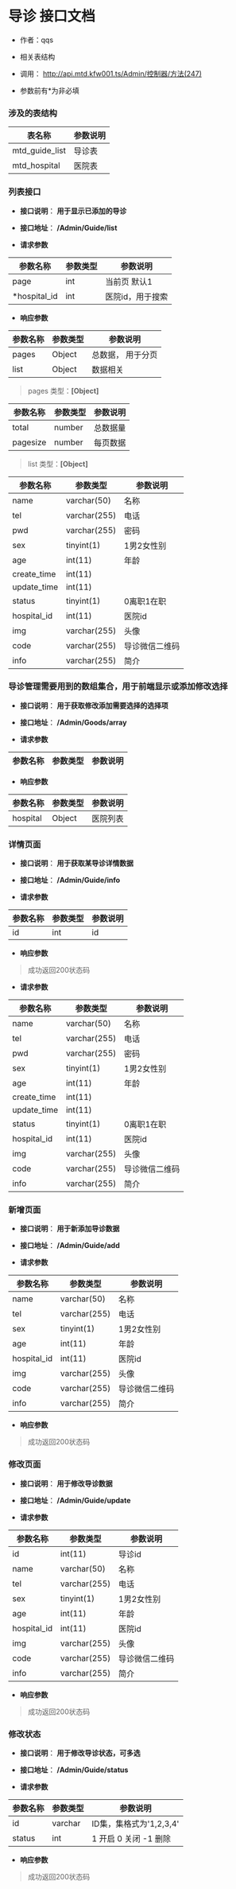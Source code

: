 # 导诊 接口文档

+ 作者：qqs

+ 相关表结构

+ 调用： http://api.mtd.kfw001.ts/Admin/控制器/方法(247)

+ 参数前有*为非必填

### 涉及的表结构

|  表名称  |  参数说明 |
| --------- |  ------- |
| mtd_guide_list | 导诊表 |
| mtd_hospital | 医院表 |


### 列表接口

+ __接口说明__： __用于显示已添加的导诊__

+ __接口地址__： __/Admin/Guide/list__

+ __请求参数__

|  参数名称  | 参数类型 | 参数说明 |
| --------- | -------- | ------- |
| page | int | 当前页 默认1 |
| *hospital_id | int | 医院id，用于搜索 |


+ __响应参数__

|  参数名称  | 参数类型 | 参数说明 |
| --------- | -------- | ------- |
| pages | Object | 总数据， 用于分页 |
| list | Object | 数据相关 |

>  pages 类型：__[Object]__

|  参数名称  | 参数类型 | 参数说明 |
| --------- | -------- | ------- |
| total | number | 总数据量  |
| pagesize | number |  每页数据 |

>  list 类型：__[Object]__

|  参数名称  | 参数类型 | 参数说明 |
| --------- | -------- | ------- |
| name | varchar(50) | 名称 |
| tel | varchar(255) | 电话 |
| pwd | varchar(255) | 密码 |
| sex | tinyint(1) | 1男2女性别 |
| age | int(11) | 年龄 |
| create_time | int(11) |  |
| update_time | int(11) |  |
| status | tinyint(1) | 0离职1在职 |
| hospital_id | int(11) | 医院id |
| img | varchar(255) | 头像 |
| code | varchar(255) | 导诊微信二维码 |
| info | varchar(255) | 简介 |



### 导诊管理需要用到的数组集合，用于前端显示或添加修改选择

+ __接口说明__： __用于获取修改添加需要选择的选择项__

+ __接口地址__： __/Admin/Goods/array__

+ __请求参数__

|  参数名称  | 参数类型 | 参数说明 |
| --------- | -------- | ------- |


+ __响应参数__

|  参数名称  | 参数类型 | 参数说明 |
| --------- | -------- | ------- |
| hospital | Object | 医院列表 |



### 详情页面

+ __接口说明__： __用于获取某导诊详情数据__

+ __接口地址__： __/Admin/Guide/info__

+ __请求参数__

|  参数名称  | 参数类型 | 参数说明 |
| --------- | -------- | ------- |
| id | int | id |


+ __响应参数__

> 成功返回200状态码

+ __请求参数__

|  参数名称  | 参数类型 | 参数说明 |
| --------- | -------- | ------- |
| name | varchar(50) | 名称 |
| tel | varchar(255) | 电话 |
| pwd | varchar(255) | 密码 |
| sex | tinyint(1) | 1男2女性别 |
| age | int(11) | 年龄 |
| create_time | int(11) |  |
| update_time | int(11) |  |
| status | tinyint(1) | 0离职1在职 |
| hospital_id | int(11) | 医院id |
| img | varchar(255) | 头像 |
| code | varchar(255) | 导诊微信二维码 |
| info | varchar(255) | 简介 |



### 新增页面

+ __接口说明__： __用于新添加导诊数据__

+ __接口地址__： __/Admin/Guide/add__

+ __请求参数__

|  参数名称  | 参数类型 | 参数说明 |
| --------- | -------- | ------- |
| name | varchar(50) | 名称 |
| tel | varchar(255) | 电话 |
| sex | tinyint(1) | 1男2女性别 |
| age | int(11) | 年龄 |
| hospital_id | int(11) | 医院id |
| img | varchar(255) | 头像 |
| code | varchar(255) | 导诊微信二维码 |
| info | varchar(255) | 简介 |


+ __响应参数__

> 成功返回200状态码



### 修改页面

+ __接口说明__： __用于修改导诊数据__

+ __接口地址__： __/Admin/Guide/update__

+ __请求参数__

|  参数名称  | 参数类型 | 参数说明 |
| --------- | -------- | ------- |
| id | int(11) | 导诊id |
| name | varchar(50) | 名称 |
| tel | varchar(255) | 电话 |
| sex | tinyint(1) | 1男2女性别 |
| age | int(11) | 年龄 |
| hospital_id | int(11) | 医院id |
| img | varchar(255) | 头像 |
| code | varchar(255) | 导诊微信二维码 |
| info | varchar(255) | 简介 |


+ __响应参数__

> 成功返回200状态码



### 修改状态

+ __接口说明__： __用于修改导诊状态，可多选__

+ __接口地址__： __/Admin/Guide/status__

+ __请求参数__

|  参数名称  | 参数类型 | 参数说明 |
| --------- | -------- | ------- |
| id | varchar | ID集，集格式为'1,2,3,4' |
| status | int | 1 开启  0 关闭  -1 删除  |


+ __响应参数__

> 成功返回200状态码